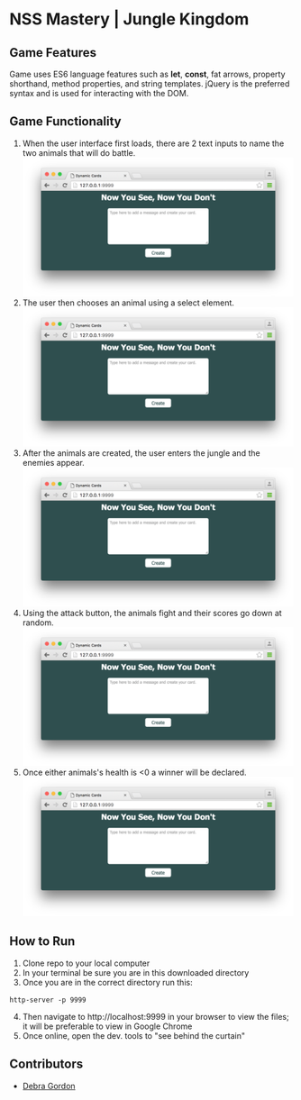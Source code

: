 # NSS Mastery | Jungle Kingdom

## Game Features

Game uses ES6 language features such as **let**, **const**, fat arrows, property shorthand, method properties, and string templates. jQuery is the preferred syntax and is used for interacting with the DOM.

## Game Functionality

1. When the user interface first loads, there are 2 text inputs to name the two animals that will do battle.
![Site Screenshot](https://raw.githubusercontent.com/debragordon/js-el-dynamic-cards/master/screenshots/dynamic-cards.png)
1. The user then chooses an animal using a select element.
![Site Screenshot](https://raw.githubusercontent.com/debragordon/js-el-dynamic-cards/master/screenshots/dynamic-cards.png)
1. After the animals are created, the user enters the jungle and the enemies appear.
![Site Screenshot](https://raw.githubusercontent.com/debragordon/js-el-dynamic-cards/master/screenshots/dynamic-cards.png)
1. Using the attack button, the animals fight and their scores go down at random.
![Site Screenshot](https://raw.githubusercontent.com/debragordon/js-el-dynamic-cards/master/screenshots/dynamic-cards.png)
1. Once either animals's health is <0 a winner will be declared.
![Site Screenshot](https://raw.githubusercontent.com/debragordon/js-el-dynamic-cards/master/screenshots/dynamic-cards.png)

## How to Run
1. Clone repo to your local computer
2. In your terminal be sure you are in this downloaded directory
3. Once you are in the correct directory run this:

  ```
  http-server -p 9999
  ```

4. Then navigate to http://localhost:9999 in your browser to view the files; it will be preferable to view in Google Chrome
5. Once online, open the dev. tools to "see behind the curtain"

## Contributors
- [Debra Gordon](http://github.com/debragordon)